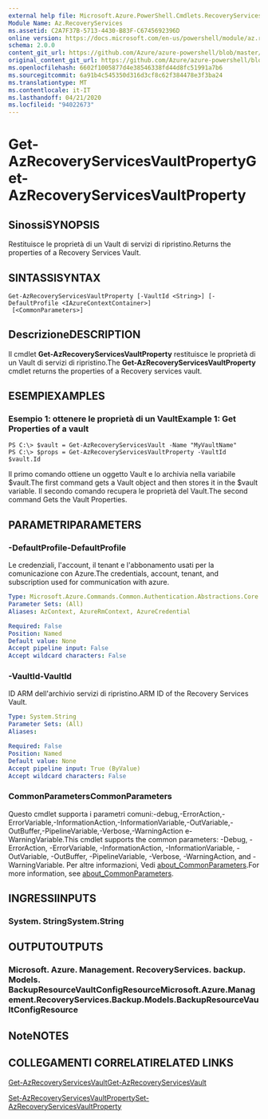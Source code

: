 ```yaml
---
external help file: Microsoft.Azure.PowerShell.Cmdlets.RecoveryServices.Backup.dll-Help.xml
Module Name: Az.RecoveryServices
ms.assetid: C2A7F37B-5713-4430-B83F-C6745692396D
online version: https://docs.microsoft.com/en-us/powershell/module/az.recoveryservices/get-azrecoveryservicesvaultproperty
schema: 2.0.0
content_git_url: https://github.com/Azure/azure-powershell/blob/master/src/RecoveryServices/RecoveryServices/help/Get-AzRecoveryServicesVaultProperty.md
original_content_git_url: https://github.com/Azure/azure-powershell/blob/master/src/RecoveryServices/RecoveryServices/help/Get-AzRecoveryServicesVaultProperty.md
ms.openlocfilehash: 6602f1005877d4e38546338fd44d8fc51991a7b6
ms.sourcegitcommit: 6a91b4c545350d316d3cf8c62f384478e3f3ba24
ms.translationtype: MT
ms.contentlocale: it-IT
ms.lasthandoff: 04/21/2020
ms.locfileid: "94022673"
---
```

# <span data-ttu-id="d9bcd-101">Get-AzRecoveryServicesVaultProperty</span><span class="sxs-lookup"><span data-stu-id="d9bcd-101">Get-AzRecoveryServicesVaultProperty</span></span>

## <span data-ttu-id="d9bcd-102">Sinossi</span><span class="sxs-lookup"><span data-stu-id="d9bcd-102">SYNOPSIS</span></span>
<span data-ttu-id="d9bcd-103">Restituisce le proprietà di un Vault di servizi di ripristino.</span><span class="sxs-lookup"><span data-stu-id="d9bcd-103">Returns the properties of a Recovery Services Vault.</span></span>

## <span data-ttu-id="d9bcd-104">SINTASSI</span><span class="sxs-lookup"><span data-stu-id="d9bcd-104">SYNTAX</span></span>

```
Get-AzRecoveryServicesVaultProperty [-VaultId <String>] [-DefaultProfile <IAzureContextContainer>]
 [<CommonParameters>]
```

## <span data-ttu-id="d9bcd-105">Descrizione</span><span class="sxs-lookup"><span data-stu-id="d9bcd-105">DESCRIPTION</span></span>
<span data-ttu-id="d9bcd-106">Il cmdlet **Get-AzRecoveryServicesVaultProperty** restituisce le proprietà di un Vault di servizi di ripristino.</span><span class="sxs-lookup"><span data-stu-id="d9bcd-106">The **Get-AzRecoveryServicesVaultProperty** cmdlet returns the properties of a Recovery services vault.</span></span>

## <span data-ttu-id="d9bcd-107">ESEMPI</span><span class="sxs-lookup"><span data-stu-id="d9bcd-107">EXAMPLES</span></span>

### <span data-ttu-id="d9bcd-108">Esempio 1: ottenere le proprietà di un Vault</span><span class="sxs-lookup"><span data-stu-id="d9bcd-108">Example 1: Get Properties of a vault</span></span>
```
PS C:\> $vault = Get-AzRecoveryServicesVault -Name "MyVaultName"
PS C:\> $props = Get-AzRecoveryServicesVaultProperty -VaultId $vault.Id
```

<span data-ttu-id="d9bcd-109">Il primo comando ottiene un oggetto Vault e lo archivia nella variabile $vault.</span><span class="sxs-lookup"><span data-stu-id="d9bcd-109">The first command gets a Vault object and then stores it in the $vault variable.</span></span>
<span data-ttu-id="d9bcd-110">Il secondo comando recupera le proprietà del Vault.</span><span class="sxs-lookup"><span data-stu-id="d9bcd-110">The second command Gets the Vault Properties.</span></span>

## <span data-ttu-id="d9bcd-111">PARAMETRI</span><span class="sxs-lookup"><span data-stu-id="d9bcd-111">PARAMETERS</span></span>

### <span data-ttu-id="d9bcd-112">-DefaultProfile</span><span class="sxs-lookup"><span data-stu-id="d9bcd-112">-DefaultProfile</span></span>
<span data-ttu-id="d9bcd-113">Le credenziali, l'account, il tenant e l'abbonamento usati per la comunicazione con Azure.</span><span class="sxs-lookup"><span data-stu-id="d9bcd-113">The credentials, account, tenant, and subscription used for communication with azure.</span></span>

```yaml
Type: Microsoft.Azure.Commands.Common.Authentication.Abstractions.Core.IAzureContextContainer
Parameter Sets: (All)
Aliases: AzContext, AzureRmContext, AzureCredential

Required: False
Position: Named
Default value: None
Accept pipeline input: False
Accept wildcard characters: False
```

### <span data-ttu-id="d9bcd-114">-VaultId</span><span class="sxs-lookup"><span data-stu-id="d9bcd-114">-VaultId</span></span>
<span data-ttu-id="d9bcd-115">ID ARM dell'archivio servizi di ripristino.</span><span class="sxs-lookup"><span data-stu-id="d9bcd-115">ARM ID of the Recovery Services Vault.</span></span>

```yaml
Type: System.String
Parameter Sets: (All)
Aliases:

Required: False
Position: Named
Default value: None
Accept pipeline input: True (ByValue)
Accept wildcard characters: False
```

### <span data-ttu-id="d9bcd-116">CommonParameters</span><span class="sxs-lookup"><span data-stu-id="d9bcd-116">CommonParameters</span></span>
<span data-ttu-id="d9bcd-117">Questo cmdlet supporta i parametri comuni:-debug,-ErrorAction,-ErrorVariable,-InformationAction,-InformationVariable,-OutVariable,-OutBuffer,-PipelineVariable,-Verbose,-WarningAction e-WarningVariable.</span><span class="sxs-lookup"><span data-stu-id="d9bcd-117">This cmdlet supports the common parameters: -Debug, -ErrorAction, -ErrorVariable, -InformationAction, -InformationVariable, -OutVariable, -OutBuffer, -PipelineVariable, -Verbose, -WarningAction, and -WarningVariable.</span></span> <span data-ttu-id="d9bcd-118">Per altre informazioni, Vedi [about_CommonParameters](http://go.microsoft.com/fwlink/?LinkID=113216).</span><span class="sxs-lookup"><span data-stu-id="d9bcd-118">For more information, see [about_CommonParameters](http://go.microsoft.com/fwlink/?LinkID=113216).</span></span>

## <span data-ttu-id="d9bcd-119">INGRESSI</span><span class="sxs-lookup"><span data-stu-id="d9bcd-119">INPUTS</span></span>

### <span data-ttu-id="d9bcd-120">System. String</span><span class="sxs-lookup"><span data-stu-id="d9bcd-120">System.String</span></span>

## <span data-ttu-id="d9bcd-121">OUTPUT</span><span class="sxs-lookup"><span data-stu-id="d9bcd-121">OUTPUTS</span></span>

### <span data-ttu-id="d9bcd-122">Microsoft. Azure. Management. RecoveryServices. backup. Models. BackupResourceVaultConfigResource</span><span class="sxs-lookup"><span data-stu-id="d9bcd-122">Microsoft.Azure.Management.RecoveryServices.Backup.Models.BackupResourceVaultConfigResource</span></span>

## <span data-ttu-id="d9bcd-123">Note</span><span class="sxs-lookup"><span data-stu-id="d9bcd-123">NOTES</span></span>

## <span data-ttu-id="d9bcd-124">COLLEGAMENTI CORRELATI</span><span class="sxs-lookup"><span data-stu-id="d9bcd-124">RELATED LINKS</span></span>

[<span data-ttu-id="d9bcd-125">Get-AzRecoveryServicesVault</span><span class="sxs-lookup"><span data-stu-id="d9bcd-125">Get-AzRecoveryServicesVault</span></span>](./Get-AzRecoveryServicesVault.md)

[<span data-ttu-id="d9bcd-126">Set-AzRecoveryServicesVaultProperty</span><span class="sxs-lookup"><span data-stu-id="d9bcd-126">Set-AzRecoveryServicesVaultProperty</span></span>](./Set-AzRecoveryServicesVaultProperty.md)
